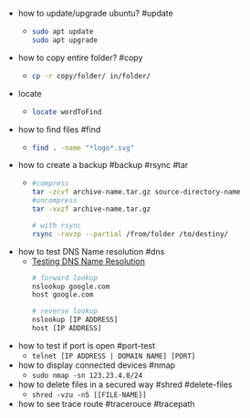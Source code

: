 - how to update/upgrade ubuntu? #update
	- ```sh
	  sudo apt update
	  sudo apt upgrade
	  ```
- how to copy entire folder? #copy
	- ```sh 
	  cp -r copy/folder/ in/folder/
	  ```
- locate
	- ```sh
	  locate wordToFind
	  ```
- how to find files #find
	- ```sh
	  find . -name "*logo*.svg"
	  ```
- how to create a backup #backup #rsync #tar
	- ```sh
	  #compress
	  tar -zcvf archive-name.tar.gz source-directory-name
	  #uncompress
	  tar -xvzf archive-name.tar.gz
	  
	  # with rsync
	  rsync -ravzp --partial /from/folder /to/destiny/
	  ```
- how to test DNS Name resolution #dns
	- [Testing DNS Name Resolution](https://wiki.samba.org/index.php/Testing_the_DNS_Name_Resolution#:~:text=To%20verify%20that%20your%20DNS,available%20on%20Linux%20and%20Windows.) 
	  ```sh
	  # forward lookup
	  nslookup google.com
	  host google.com
	  
	  # reverse lookup
	  nslookup [IP ADDRESS]
	  host [IP ADDRESS]
	  ```
- how to test if port is open #port-test
	- `telnet [IP ADDRESS | DOMAIN NAME] [PORT]`
- how to display connected devices #nmap
	- `sudo nmap -sn 123.23.4.0/24`
- how to delete files in a secured way #shred #delete-files
	- `shred -vzu -n5 [[FILE-NAME]]`
- how to see trace route #tracerouce #tracepath